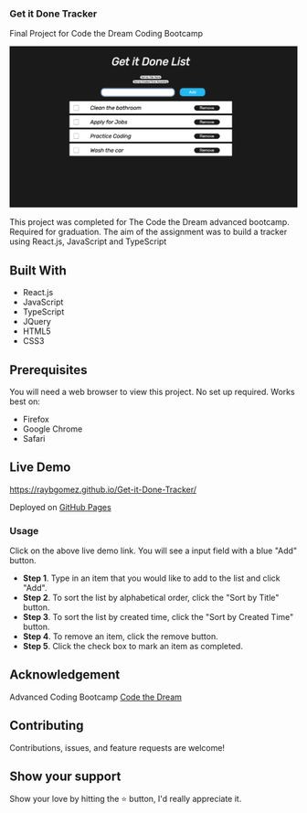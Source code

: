 ### Get it Done Tracker
Final Project for Code the Dream Coding Bootcamp 

<div align="center"><img width="1280" alt="websiteScreenShot" src="images/Getitdone.png"></div>

This project was completed for The Code the Dream advanced bootcamp. Required for graduation. The aim of the assignment was to build a tracker using React.js, JavaScript and TypeScript

## Built With 

- React.js
- JavaScript
- TypeScript
- JQuery
- HTML5
- CSS3

## Prerequisites

You will need a web browser to view this project. No set up required. Works best on:

- Firefox
- Google Chrome
- Safari

## Live Demo

<https://raybgomez.github.io/Get-it-Done-Tracker/>

Deployed on [GitHub Pages](https://pages.github.com/) 

### Usage

Click on the above live demo link. You will see a input field with a blue "Add" button.
- **Step 1**. Type in an item that you would like to add to the list and click "Add".
- **Step 2**. To sort the list by alphabetical order, click the "Sort by Title" button.
- **Step 3**. To sort the list by created time, click the "Sort by Created Time" button.
- **Step 4**. To remove an item, click the remove button.
- **Step 5**. Click the check box to mark an item as completed.

## Acknowledgement

Advanced Coding Bootcamp [Code the Dream](https://www.codethedream.org/)

## Contributing

Contributions, issues, and feature requests are welcome!

## Show your support

Show your love by hitting the ⭐️ button, I'd really appreciate it.
